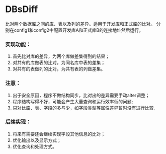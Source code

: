 # DBsDiff
比对两个数据库之间的库、表以及列的差异。适用于开发库和正式库的比对。
分别在config1和config2中配置开发库A和正式库B的连接地址然后运行。

### 实现功能：
1. 首先比对库的差异，为两个库做差集得到的结果；
2. 对共有的库做表的比对，为同名库中表的差集；
3. 对共有的表做列的比对，为共有表的列做差集。

### 注意：
1. 出于安全原因，程序不做结构同步，比对出的差异需要手动alter调整；
2. 程序结构写得不好，可能会产生大量查询和运行效率低的问题;
3. 只对比库、表、字段的多与少，如字段类型等属性差异暂时没有进行比较.


### 后续实现：
1.  将来有需要还会继续实现字段其他信息的比对；
2.  优化输出以及显示方式；
3.  优化查询和处理方式。


